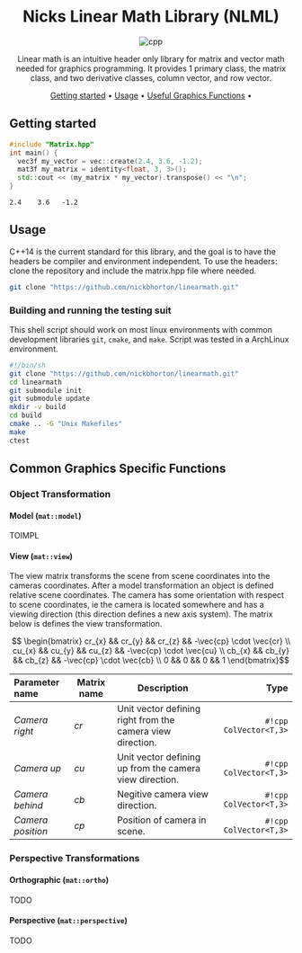 <div align="center">
  
# Nicks Linear Math Library (NLML)
![cpp][cpp-badge]

Linear math is an intuitive header only library for matrix and vector math needed for graphics programming. It provides 1 primary class, the matrix class, and two derivative classes, column vector, and row vector. 

[Getting started](#getting-started) •
[Usage](#usage) •
[Useful Graphics Functions](#common-graphics-specific-functions) •

</div>

## Getting started

```cpp title="my_cpp.hpp" linenums="1"
#include "Matrix.hpp"
int main() {
  vec3f my_vector = vec::create(2.4, 3.6, -1.2);
  mat3f my_matrix = identity<float, 3, 3>();
  std::cout << (my_matrix * my_vector).transpose() << "\n";
}
```
```
2.4    3.6   -1.2
```

## Usage
C++14 is the current standard for this library, and the goal is to have the headers be compiler and environment independent. To use the headers: clone the repository and include the matrix.hpp file where needed. 
```sh
git clone "https://github.com/nickbhorton/linearmath.git"
```
### Building and running the testing suit
This shell script should work on most linux environments with common development libraries `git`, `cmake`, and `make`. Script was tested in a ArchLinux environment.
```sh title="build_tests.sh"
#!/bin/sh
git clone "https://github.com/nickbhorton/linearmath.git"
cd linearmath
git submodule init
git submodule update
mkdir -v build
cd build
cmake .. -G "Unix Makefiles"
make
ctest
```

## Common Graphics Specific Functions
### Object Transformation
#### Model (`mat::model`)
TOIMPL
#### View (`mat::view`)
The view matrix transforms the scene from scene coordinates into the cameras coordinates. After a model transformation an object is defined relative scene coordinates. The camera has some orientation with respect to scene coordinates, ie the camera is located somewhere and has a viewing direction (this direction defines a new axis system). The matrix below is defines the view transformation.
```math title
  \begin{bmatrix}
  cr_{x} && cr_{y} && cr_{z} && -\vec{cp} \cdot \vec{cr} \\
  cu_{x} && cu_{y} && cu_{z} && -\vec{cp} \cdot \vec{cu} \\
  cb_{x} && cb_{y} && cb_{z} && -\vec{cp} \cdot \vec{cb} \\
  0 && 0 && 0 && 1
  \end{bmatrix}
```
| Parameter name | Matrix name | Description | Type |
| :-- | -- | -- | -: |
| *Camera right* | _cr_ | Unit vector defining right from the camera view direction. | `#!cpp ColVector<T,3>` |
| *Camera up* | _cu_ | Unit vector defining up from the camera view direction. | `#!cpp ColVector<T,3>` |
| *Camera behind* | _cb_ | Negitive camera view direction. | `#!cpp ColVector<T,3>` |
| *Camera position* | _cp_ | Position of camera in scene. | `#!cpp ColVector<T,3>` |

### Perspective Transformations
#### Orthographic (`mat::ortho`)
TODO
#### Perspective (`mat::perspective`)
TODO


[cpp-badge]: https://img.shields.io/badge/C%2B%2B-00599C?style=for-the-badge&logo=c%2B%2B&logoColor=white
